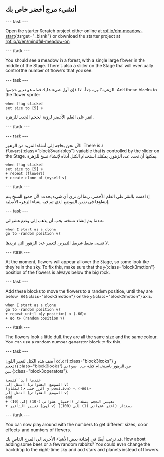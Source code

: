 ## أنشيء مرج أخضر خاص بك

--- task ---

Open the starter Scratch project either online at [rpf.io/dm-meadow-start](https://rpf.io/dm-meadow-start){:target="_blank"} or download the starter project at [rpf.io/p/en/mindful-meadow-on](https://rpf.io/p/en/mindful-meadow-go)

--- /task ---

You should see a meadow in a forest, with a single large flower in the middle of the Stage. There's also a slider on the Stage that will eventually control the number of flowers that you see.

--- task ---

الزهرة كبيرة جداً، لذا فإن أول شيء عليك فعله هو تغيير حجمها. Add these blocks to the flower sprite:

```blocks3
when flag clicked
set size to [5] %
```

انقر على العلم الأخضر لرؤية الحجم الجديد للزهرة.

--- /task ---

--- task ---

الآن نحن بحاجة إلى أنشاء المزيد من الزهور. There is a `flowers`{:class="block3variables"} variable that is controlled by the slider on the Stage. يمكنها أن تحدد عدد الزهور. يمكنك استخدام الكتل أدناه لإنشاء نسخ للزهرة.

```blocks3
when flag clicked
set size to [5] %
+ repeat (flowers)
+ create clone of (myself v)
```

--- /task ---

إذا قمت بالنقر على العلم الأخضر، ربما لن ترى أي شيء يحدث. لأن جميع النسخ يتم إنشاؤها في نفس الموضع الذي تم فيه إنشاء الزهرة الأصلية.

--- task ---

عندما يتم إنشاء نسخة، يجب أن يذهب إلى وضع عشوائي.

```blocks3
when I start as a clone
go to (random position v)
```

لا تنسى ضبط شريط التمرير، لتغيير عدد الزهور التي تريدها.

--- /task ---

At the moment, flowers will appear all over the Stage, so some look like they're in the sky. To fix this, make sure that the `y`{:class="block3motion"} position of the flowers is always below the big rock.

--- task ---

Add these blocks to move the flowers to a random position, until they are below `-60`{:class="block3motion"} on the `y`{:class="block3motion"} axis.

```blocks3
when I start as a clone
go to (random position v)
+ repeat until <(y position) < (-60)>
+ go to (random position v)
```

--- /task ---

The flowers look a little dull, they are all the same size and the same colour. You can use a random number generator block to fix this.

--- task ---

أضف هذه الكتل لتغيير اللون `color`{:class="block3looks"} و `الحجم`{:class="block3looks"} من الزهور باستخدام كتلة `عدد عشوائي بين`{:class="block3operators"}.

```blocks3
عندما أبدأ كنسخة
انتقل إلى (الموضع العشوائي v)
أكرر حتى <(المكان) y position) < (-60)>
انتقل إلى (الموضع العشوائي v)
end
+ تغيير الحجم بمقدار (اختيار عشوائي (-10) إلى (10)
+ تغيير التأثير (لون v) بمقدار (اختر عشوائي (1) إلى (100))
```

--- /task ---

You can now play around with the numbers to get different sizes, color effects, and numbers of flowers.

قد ترغب أيضًا في إضافة بعض الأشياء الأخرى إلى المرج الخاص بك. How about adding some bees or a few random rabbits? You could even change the backdrop to the night-time sky and add stars and planets instead of flowers.






